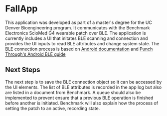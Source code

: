 # FallApp

This application was developed as part of a master's degree for the UC Denver Bioengineering program. It communicates with the Benchmark Electronics ScioMed G4 wearable patch over BLE.
The application is currently includes a UI that initates BLE scanning and connection and provides the UI inputs to read BLE attributes and change system state.
The BLE connection process is based on [Android documentation](https://developer.android.com/guide/topics/connectivity/bluetooth/ble-overview) and [Punch Through's Android BLE guide](https://punchthrough.com/android-ble-guide/)

## Next Steps
The next step is to save the BLE connection object so it can be accessed by the UI elements. 
The list of BLE attributes is recorded in the app log but also are listed in a document from Benchmark.
A queue should also be implemented to prevent ensure that a previous BLE operation is finished before another is initiated.
Benchmark will also explain how the process of setting the patch to an active, recording state.
